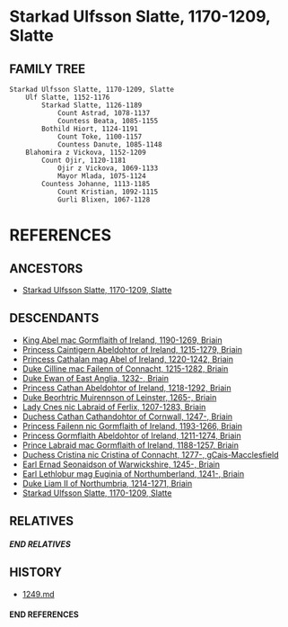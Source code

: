 # Starkad Ulfsson Slatte, 1170-1209, Slatte

## FAMILY TREE 
```
Starkad Ulfsson Slatte, 1170-1209, Slatte
    Ulf Slatte, 1152-1176
        Starkad Slatte, 1126-1189
            Count Astrad, 1078-1137
            Countess Beata, 1085-1155
        Bothild Hiort, 1124-1191
            Count Toke, 1100-1157
            Countess Danute, 1085-1148
    Blahomira z Vickova, 1152-1209
        Count Ojir, 1120-1181
            Ojir z Vickova, 1069-1133
            Mayor Mlada, 1075-1124
        Countess Johanne, 1113-1185
            Count Kristian, 1092-1115
            Gurli Blixen, 1067-1128
```


# REFERENCES

## ANCESTORS
* [Starkad Ulfsson Slatte, 1170-1209, Slatte](starkad_ulfsson_1170.md)

## DESCENDANTS
* [King Abel mac Gormflaith of Ireland, 1190-1269, Briain](abel_mac_gormflaith_1190.md)
* [Princess Caintigern Abeldohtor of Ireland, 1215-1279, Briain](caintigern_abeldohtor_1215.md)
* [Princess Cathalan mag Abel of Ireland, 1220-1242, Briain](cathalan_mag_abel_1220.md)
* [Duke Cilline mac Failenn of Connacht, 1215-1282, Briain](cilline_mac_failenn_1215.md)
* [Duke Ewan of East Anglia, 1232-, Briain](ewan_1232.md)
* [Princess Cathan Abeldohtor of Ireland, 1218-1292, Briain](cathan_abeldohtor_1218.md)
* [Duke Beorhtric Muirennson of Leinster, 1265-, Briain](beorhtric_muirennson_1265.md)
* [Lady Cnes nic Labraid of Ferlix, 1207-1283, Briain](cnes_nic_labraid_1207.md)
* [Duchess Cathan Cathandohtor of Cornwall, 1247-, Briain](cathan_cathandohtor_1247.md)
* [Princess Failenn nic Gormflaith of Ireland, 1193-1266, Briain](failenn_nic_gormflaith_1193.md)
* [Princess Gormflaith Abeldohtor of Ireland, 1211-1274, Briain](gormflaith_abeldohtor_1211.md)
* [Prince Labraid mac Gormflaith of Ireland, 1188-1257, Briain](labraid_mac_gormflaith_1188.md)
* [Duchess Cristina nic Cristina of Connacht, 1277-, gCais-Macclesfield](cristina_nic_cristina_1277.md)
* [Earl Ernad Seonaidson of Warwickshire, 1245-, Briain](ernad_seonaidson_1245.md)
* [Earl Lethlobur mag Euginia of Northumberland, 1241-, Briain](lethlobur_mag_euginia_1241.md)
* [Duke Liam II of Northumbria, 1214-1271, Briain](liam_ii_1214.md)
* [Starkad Ulfsson Slatte, 1170-1209, Slatte](starkad_ulfsson_1170.md)

## RELATIVES

##### END RELATIVES 
## HISTORY
* [1249.md](../h/1249.md)

#### END REFERENCES
